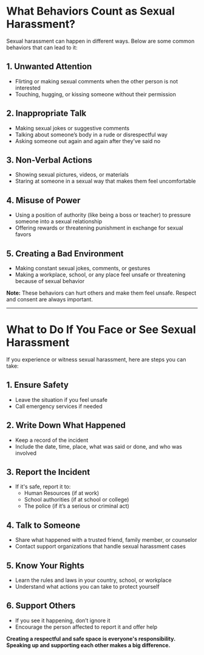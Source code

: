 # What Behaviors Count as Sexual Harassment?

Sexual harassment can happen in different ways. Below are some common behaviors that can lead to it:

## 1. Unwanted Attention

- Flirting or making sexual comments when the other person is not interested  
- Touching, hugging, or kissing someone without their permission

## 2. Inappropriate Talk

- Making sexual jokes or suggestive comments  
- Talking about someone’s body in a rude or disrespectful way  
- Asking someone out again and again after they’ve said no

## 3. Non-Verbal Actions

- Showing sexual pictures, videos, or materials  
- Staring at someone in a sexual way that makes them feel uncomfortable

## 4. Misuse of Power

- Using a position of authority (like being a boss or teacher) to pressure someone into a sexual relationship  
- Offering rewards or threatening punishment in exchange for sexual favors

## 5. Creating a Bad Environment

- Making constant sexual jokes, comments, or gestures  
- Making a workplace, school, or any place feel unsafe or threatening because of sexual behavior

**Note:** These behaviors can hurt others and make them feel unsafe. Respect and consent are always important.

---

# What to Do If You Face or See Sexual Harassment

If you experience or witness sexual harassment, here are steps you can take:

## 1. Ensure Safety

- Leave the situation if you feel unsafe  
- Call emergency services if needed

## 2. Write Down What Happened

- Keep a record of the incident  
- Include the date, time, place, what was said or done, and who was involved

## 3. Report the Incident

- If it's safe, report it to:
  - Human Resources (if at work)  
  - School authorities (if at school or college)  
  - The police (if it’s a serious or criminal act)

## 4. Talk to Someone

- Share what happened with a trusted friend, family member, or counselor  
- Contact support organizations that handle sexual harassment cases

## 5. Know Your Rights

- Learn the rules and laws in your country, school, or workplace  
- Understand what actions you can take to protect yourself

## 6. Support Others

- If you see it happening, don’t ignore it  
- Encourage the person affected to report it and offer help

**Creating a respectful and safe space is everyone's responsibility. Speaking up and supporting each other makes a big difference.**
